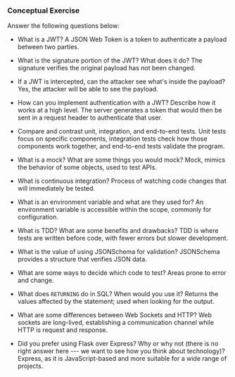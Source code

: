 ### Conceptual Exercise

Answer the following questions below:

- What is a JWT?
A JSON Web Token is a token to authenticate a payload between two parties.

- What is the signature portion of the JWT?  What does it do?
The signature verifies the original payload has not been changed.

- If a JWT is intercepted, can the attacker see what's inside the payload?
Yes, the attacker will be able to see the payload.

- How can you implement authentication with a JWT?  Describe how it works at a high level.
The server generates a token that would then be sent in a request header to authenticate that user.

- Compare and contrast unit, integration, and end-to-end tests.
Unit tests focus on specific components, integration tests check how those components work together, and end-to-end tests validate the program.

- What is a mock? What are some things you would mock?
Mock, mimics the behavior of some objects, used to test APIs.

- What is continuous integration?
Process of watching code changes that will immediately be tested.

- What is an environment variable and what are they used for?
An environment variable is accessible within the scope, commonly for configuration.

- What is TDD? What are some benefits and drawbacks?
TDD is where tests are written before code, with fewer errors but slower development.

- What is the value of using JSONSchema for validation?
JSONSchema provides a structure that verifies JSON data.

- What are some ways to decide which code to test?
Areas prone to error and change.

- What does `RETURNING` do in SQL? When would you use it?
Returns the values affected by the statement; used when looking for the output.

- What are some differences between Web Sockets and HTTP?
Web sockets are long-lived, establishing a communication channel while HTTP is request and response.

- Did you prefer using Flask over Express? Why or why not (there is no right answer here --- we want to see how you think about technology)?
Express, as it is JavaScript-based and more suitable for a wide range of projects.